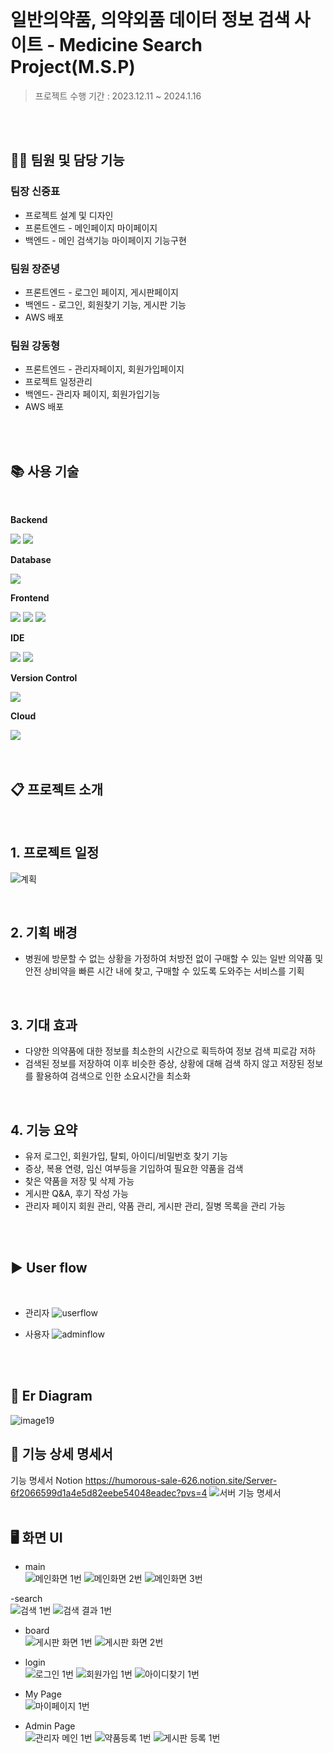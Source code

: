 <br/>

# 일반의약품, 의약외품 데이터 정보 검색 사이트 - Medicine Search Project(M.S.P)

> 프로젝트 수행 기간 :  2023.12.11 ~ 2024.1.16

<br/>
<br/>

## 👷‍♂️ 팀원 및 담당 기능
###  팀장 신중표 <br/>
- 프로젝트 설계 및 디자인<br/>
- 프론트엔드 - 메인페이지 마이페이지<br/>
- 백엔드 - 메인 검색기능 마이페이지 기능구현

### 팀원 장준녕<br/>
- 프론트엔드 - 로그인 페이지, 게시판페이지<br/>
- 백엔드 - 로그인, 회원찾기 기능, 게시판 기능<br/>
- AWS 배포

### 팀원 강동형 <br/>
- 프론트엔드 - 관리자페이지, 회원가입페이지<br/>
- 프로젝트 일정관리<br/>
- 백엔드- 관리자 페이지, 회원가입기능<br/>
- AWS 배포

<br/>
<br/>


## 📚 사용 기술
<br/>
<div style="display:flex; flex-direction:column; align-items:flex-start;">
    <!-- Backend -->
    <p><strong>Backend</strong></p>
    <div>
        <img src="https://img.shields.io/badge/Java-007396?style=for-the-badge&logo=Java&logoColor=white"> 
        <img src="https://img.shields.io/badge/Spring Boot-6DB33F?style=for-the-badge&logo=spring boot&logoColor=white"> 
    </div>
    <!-- Database -->
    <p><strong>Database</strong></p>
    <div>        
        <img src="https://img.shields.io/badge/mysql-4479A1?style=for-the-badge&logo=mysql&logoColor=white">         
    </div>   
    <!-- Frontend -->
    <p><strong>Frontend</strong></p>
    <div>
        <img src="https://img.shields.io/badge/html5-E34F26?style=flat-square&logo=html5&logoColor=white"> 
        <img src="https://img.shields.io/badge/css-1572B6?style=flat-square&logo=css3&logoColor=white"> 
        <img src="https://img.shields.io/badge/javascript-F7DF1E?style=flat-square&logo=javascript&logoColor=black">         
    </div>
    <!-- IDE -->
    <p><strong>IDE</strong></p>
    <div>
        <img src="https://img.shields.io/badge/IntelliJ-000000?style=for-the-badge&logo=IntelliJIDEA&logoColor=white">
        <img src="https://img.shields.io/badge/VSCode-007ACC?style=for-the-badge&logo=VisualStudioCode&logoColor=white">         
</div>
 <p><strong>Version Control</strong></p>
    <div>
        <img src="https://img.shields.io/badge/github-181717?style=for-the-badge&logo=github&logoColor=white"> 
    </div>
</div>
<p><strong>Cloud</strong></p>
    <div>        
        <img src="https://img.shields.io/badge/amazonaws-232F3E?style=for-the-badge&logo=amazonaws&logoColor=white">     
    </div>
   <br/>
   <br/>

## 📋 프로젝트 소개

<br/>

## 1. 프로젝트 일정
![계획](https://github.com/joongpyo/M.S.P/assets/143946770/4b8748cd-eb55-4dba-a8bb-c32d869359ec)

<br/>

## 2. 기획 배경

- 병원에 방문할 수 없는 상황을 가정하여 처방전 없이 구매할 수 있는 일반 의약품 및 안전 상비약을 빠른 시간 내에 찾고, 구매할 수 있도록 도와주는 서비스를 기획

<br/>

  ## 3. 기대 효과

- 다양한 의약품에 대한 정보를 최소한의 시간으로 획득하여 정보 검색 피로감 저하
- 검색된 정보를 저장하여 이후 비슷한 증상, 상황에 대해 검색 하지 않고 저장된 정보를 활용하여 검색으로 인한 소요시간을 최소화

<br/>

 ## 4. 기능 요약

- 유저 로그인, 회원가입, 탈퇴, 아이디/비밀번호 찾기 기능
- 증상, 복용 연령, 임신 여부등을 기입하여 필요한 약품을 검색
- 찾은 약품을 저장 및 삭제 가능
- 게시판 Q&A, 후기 작성 가능
- 관리자 페이지 회원 관리, 약품 관리, 게시판 관리, 질병 목록을 관리 가능

<br/>
<br/>

## ▶️ User flow
<br/>

- 관리자
![userflow](https://github.com/joongpyo/M.S.P/assets/143946770/37b688d2-37b1-4646-a7eb-13d9cd13a167)

- 사용자
![adminflow](https://github.com/joongpyo/M.S.P/assets/143946770/73c9272f-fb97-4e94-ac97-366d5dc5888a)

<br/>
<br/>

## 🌳 Er Diagram
![image19](https://github.com/joongpyo/M.S.P/assets/143946770/47099803-4219-48ea-8016-abee74f085b3)

## 🌳 기능 상세 명세서
기능 명세서 Notion
https://humorous-sale-626.notion.site/Server-6f2066599d1a4e5d82eebe54048eadec?pvs=4
![서버 기능 명세서](https://github.com/DHyeong/M.S.P-AWS/assets/144645657/bd6c0ee8-0333-48ae-ac92-a81c16381bd5)
<br/>
<br/>

## 🖥️ 화면 UI

- main<br/>
![메인화면 1번](https://github.com/DHyeong/M.S.P-AWS/assets/144645657/d22041a6-8eef-4dd7-a97b-5940d0b44690)
![메인화면 2번](https://github.com/DHyeong/M.S.P-AWS/assets/144645657/34ecf267-4e1c-488f-b53b-3f501bad4b2d)
![메인화면 3번](https://github.com/DHyeong/M.S.P-AWS/assets/144645657/d289c827-4950-4f65-9272-19439058b644)

-search<br/>
![검색 1번](https://github.com/DHyeong/M.S.P-AWS/assets/144645657/6836052b-acc2-4b4b-9a6f-b98a5a1fbe33)
![검색 결과 1번](https://github.com/DHyeong/M.S.P-AWS/assets/144645657/7de554a9-223c-4bd6-b291-cce12091ef12)

- board<br/>
![게시판 화면 1번](https://github.com/DHyeong/M.S.P-AWS/assets/144645657/cbf97c26-dd15-4513-8526-7b8a909d3145)
![게시판 화면 2번](https://github.com/DHyeong/M.S.P-AWS/assets/144645657/ea6931de-7137-4ce2-88ba-e0d08d32dc56)


- login<br/>
![로그인 1번](https://github.com/DHyeong/M.S.P-AWS/assets/144645657/775b9449-1897-4733-b8ce-9a8396fac894)
![회원가입 1번](https://github.com/DHyeong/M.S.P-AWS/assets/144645657/b2c13ced-2fde-4f4b-b505-e4375899fadf)
![아이디찾기 1번](https://github.com/DHyeong/M.S.P-AWS/assets/144645657/0ee16a17-fdcb-44df-844e-ac4cd5a8c9c9)

- My Page<br/>
![마이페이지 1번](https://github.com/DHyeong/M.S.P-AWS/assets/144645657/8dd5ba1b-3b14-43fb-88f4-ccb4a6863d4f)

- Admin Page<br/>
![관리자 메인 1번](https://github.com/DHyeong/M.S.P-AWS/assets/144645657/c2c08cb2-4818-481d-a0ea-7c9e21f05cf1)
![약품등록 1번](https://github.com/DHyeong/M.S.P-AWS/assets/144645657/1a1b78fe-5f2f-462e-ab11-be9d6d3971e9)
![게시판 등록 1번](https://github.com/DHyeong/M.S.P-AWS/assets/144645657/8da85397-f292-4f64-b6a4-b1c5765a3736)

  








  
